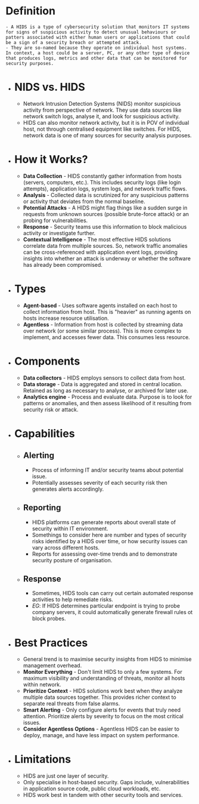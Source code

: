 # Definition
	- A HIDS is a type of cybersecurity solution that monitors IT systems for signs of suspicious activity to detect unusual behaviours or patters associated with either human users or applications that could be a sign of a security breach or attempted attack.
	- They are so-named because they operate on individual host systems. In context, a host could be a server, PC, or any other type of device that produces logs, metrics and other data that can be monitored for security purposes.
- # NIDS vs. HIDS
	- Network Intrusion Detection Systems (NIDS) monitor suspicious activity from perspective of network. They use data sources like network switch logs, analyse it, and look for suspicious activity.
	- HIDS can also monitor network activity, but it is in POV of individual host, not through centralised equipment like switches. For HIDS, network data is one of many sources for security analysis purposes.
- # How it Works?
	- **Data Collection** - HIDS constantly gather information from hosts (servers, computers, etc.). This includes security logs (like login attempts), application logs, system logs, and network traffic flows.
	- **Analysis** - Collected data is scrutinized for any suspicious patterns or activity that deviates from the normal baseline.
	- **Potential Attacks** - A HIDS might flag things like a sudden surge in requests from unknown sources (possible brute-force attack) or an probing for vulnerabilities.
	- **Response** - Security teams use this information to block malicious activity or investigate further.
	- **Contextual Intelligence** - The most effective HIDS solutions correlate data from multiple sources. So, network traffic anomalies can be cross-referenced with application event logs, providing insights into whether an attack is underway or whether the software has already been compromised.
- # Types
	- **Agent-based** - Uses software agents installed on each host to collect information from host. This is "heavier" as running agents on hosts increase resource utilisation.
	- **Agentless** - Information from host is collected by streaming data over network (or some similar process). This is more complex to implement, and accesses fewer data. This consumes less resource.
- # Components
	- **Data collectors** - HIDS employs sensors to collect data from host.
	- **Data storage** - Data is aggregated and stored in central location. Retained as long as necessary to analyse, or archived for later use.
	- **Analytics engine** - Process and evaluate data. Purpose is to look for patterns or anomalies, and then assess likelihood of it resulting from security risk or attack.
- # Capabilities
	- ## Alerting
		- Process of informing IT and/or security teams about potential issue.
		- Potentially assesses severity of each security risk then generates alerts accordingly.
	- ## Reporting
		- HIDS platforms can generate reports about overall state of security within IT environment.
		- Somethings to consider here are number and types of security risks identified by a HIDS over time, or how security issues can vary across different hosts.
		- Reports for assessing over-time trends and to demonstrate security posture of organisation.
	- ## Response
		- Sometimes, HIDS tools can carry out certain automated response activities to help remediate risks.
		- *EG*: If HIDS determines particular endpoint is trying to probe company servers, it could automatically generate firewall rules ot block probes.
- # Best Practices
	- General trend is to maximise security insights from HIDS to minimise management overhead.
	- **Monitor Everything** - Don't limit HIDS to only a few systems. For maximum visibility and understanding of threats, monitor all hosts within network.
	- **Prioritize Context** - HIDS solutions work best when they analyze multiple data sources together. This provides richer context to separate real threats from false alarms.
	- **Smart Alerting** - Only configure alerts for events that truly need attention. Prioritize alerts by severity to focus on the most critical issues.
	- **Consider Agentless Options** - Agentless HIDS can be easier to deploy, manage, and have less impact on system performance.
- # Limitations
	- HIDS are just one layer of security.
	- Only specialise in host-based security. Gaps include, vulnerabilities in application source code, public cloud workloads, etc.
	- HIDS work best in tandem with other security tools and services.